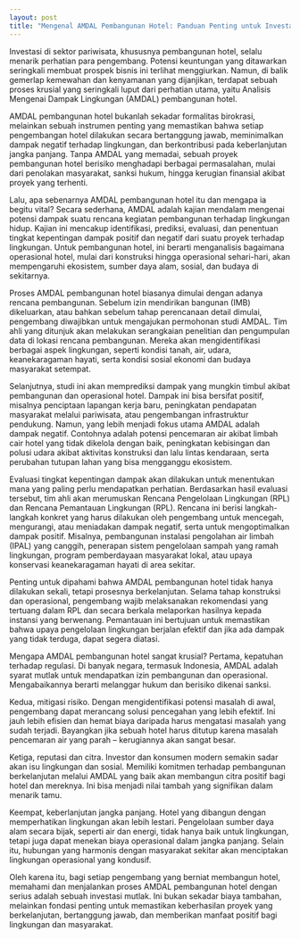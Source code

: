 ```yaml
---
layout: post
title: "Mengenal AMDAL Pembangunan Hotel: Panduan Penting untuk Investasi Berkelanjutan"
---
```


Investasi di sektor pariwisata, khususnya pembangunan hotel, selalu menarik perhatian para pengembang. Potensi keuntungan yang ditawarkan seringkali membuat prospek bisnis ini terlihat menggiurkan. Namun, di balik gemerlap kemewahan dan kenyamanan yang dijanjikan, terdapat sebuah proses krusial yang seringkali luput dari perhatian utama, yaitu Analisis Mengenai Dampak Lingkungan (AMDAL) pembangunan hotel.

AMDAL pembangunan hotel bukanlah sekadar formalitas birokrasi, melainkan sebuah instrumen penting yang memastikan bahwa setiap pengembangan hotel dilakukan secara bertanggung jawab, meminimalkan dampak negatif terhadap lingkungan, dan berkontribusi pada keberlanjutan jangka panjang. Tanpa AMDAL yang memadai, sebuah proyek pembangunan hotel berisiko menghadapi berbagai permasalahan, mulai dari penolakan masyarakat, sanksi hukum, hingga kerugian finansial akibat proyek yang terhenti.

Lalu, apa sebenarnya AMDAL pembangunan hotel itu dan mengapa ia begitu vital? Secara sederhana, AMDAL adalah kajian mendalam mengenai potensi dampak suatu rencana kegiatan pembangunan terhadap lingkungan hidup. Kajian ini mencakup identifikasi, prediksi, evaluasi, dan penentuan tingkat kepentingan dampak positif dan negatif dari suatu proyek terhadap lingkungan. Untuk pembangunan hotel, ini berarti menganalisis bagaimana operasional hotel, mulai dari konstruksi hingga operasional sehari-hari, akan mempengaruhi ekosistem, sumber daya alam, sosial, dan budaya di sekitarnya.

Proses AMDAL pembangunan hotel biasanya dimulai dengan adanya rencana pembangunan. Sebelum izin mendirikan bangunan (IMB) dikeluarkan, atau bahkan sebelum tahap perencanaan detail dimulai, pengembang diwajibkan untuk mengajukan permohonan studi AMDAL. Tim ahli yang ditunjuk akan melakukan serangkaian penelitian dan pengumpulan data di lokasi rencana pembangunan. Mereka akan mengidentifikasi berbagai aspek lingkungan, seperti kondisi tanah, air, udara, keanekaragaman hayati, serta kondisi sosial ekonomi dan budaya masyarakat setempat.

Selanjutnya, studi ini akan memprediksi dampak yang mungkin timbul akibat pembangunan dan operasional hotel. Dampak ini bisa bersifat positif, misalnya penciptaan lapangan kerja baru, peningkatan pendapatan masyarakat melalui pariwisata, atau pengembangan infrastruktur pendukung. Namun, yang lebih menjadi fokus utama AMDAL adalah dampak negatif. Contohnya adalah potensi pencemaran air akibat limbah cair hotel yang tidak dikelola dengan baik, peningkatan kebisingan dan polusi udara akibat aktivitas konstruksi dan lalu lintas kendaraan, serta perubahan tutupan lahan yang bisa mengganggu ekosistem.

Evaluasi tingkat kepentingan dampak akan dilakukan untuk menentukan mana yang paling perlu mendapatkan perhatian. Berdasarkan hasil evaluasi tersebut, tim ahli akan merumuskan Rencana Pengelolaan Lingkungan (RPL) dan Rencana Pemantauan Lingkungan (RPL). Rencana ini berisi langkah-langkah konkret yang harus dilakukan oleh pengembang untuk mencegah, mengurangi, atau meniadakan dampak negatif, serta untuk mengoptimalkan dampak positif. Misalnya, pembangunan instalasi pengolahan air limbah (IPAL) yang canggih, penerapan sistem pengelolaan sampah yang ramah lingkungan, program pemberdayaan masyarakat lokal, atau upaya konservasi keanekaragaman hayati di area sekitar.

Penting untuk dipahami bahwa AMDAL pembangunan hotel tidak hanya dilakukan sekali, tetapi prosesnya berkelanjutan. Selama tahap konstruksi dan operasional, pengembang wajib melaksanakan rekomendasi yang tertuang dalam RPL dan secara berkala melaporkan hasilnya kepada instansi yang berwenang. Pemantauan ini bertujuan untuk memastikan bahwa upaya pengelolaan lingkungan berjalan efektif dan jika ada dampak yang tidak terduga, dapat segera diatasi.

Mengapa AMDAL pembangunan hotel sangat krusial? Pertama, kepatuhan terhadap regulasi. Di banyak negara, termasuk Indonesia, AMDAL adalah syarat mutlak untuk mendapatkan izin pembangunan dan operasional. Mengabaikannya berarti melanggar hukum dan berisiko dikenai sanksi.

Kedua, mitigasi risiko. Dengan mengidentifikasi potensi masalah di awal, pengembang dapat merancang solusi pencegahan yang lebih efektif. Ini jauh lebih efisien dan hemat biaya daripada harus mengatasi masalah yang sudah terjadi. Bayangkan jika sebuah hotel harus ditutup karena masalah pencemaran air yang parah – kerugiannya akan sangat besar.

Ketiga, reputasi dan citra. Investor dan konsumen modern semakin sadar akan isu lingkungan dan sosial. Memiliki komitmen terhadap pembangunan berkelanjutan melalui AMDAL yang baik akan membangun citra positif bagi hotel dan mereknya. Ini bisa menjadi nilai tambah yang signifikan dalam menarik tamu.

Keempat, keberlanjutan jangka panjang. Hotel yang dibangun dengan memperhatikan lingkungan akan lebih lestari. Pengelolaan sumber daya alam secara bijak, seperti air dan energi, tidak hanya baik untuk lingkungan, tetapi juga dapat menekan biaya operasional dalam jangka panjang. Selain itu, hubungan yang harmonis dengan masyarakat sekitar akan menciptakan lingkungan operasional yang kondusif.

Oleh karena itu, bagi setiap pengembang yang berniat membangun hotel, memahami dan menjalankan proses AMDAL pembangunan hotel dengan serius adalah sebuah investasi mutlak. Ini bukan sekadar biaya tambahan, melainkan fondasi penting untuk memastikan keberhasilan proyek yang berkelanjutan, bertanggung jawab, dan memberikan manfaat positif bagi lingkungan dan masyarakat.
